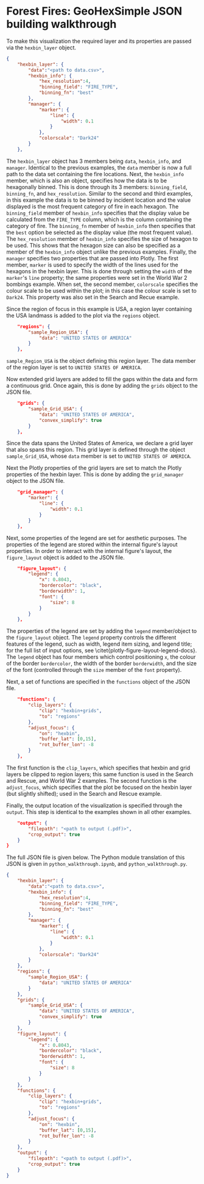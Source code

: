 # Forest Fires: GeoHexSimple JSON building walkthrough

To make this visualization the required layer and its properties are passed via the `hexbin_layer` object.

```json
{
	"hexbin_layer": {
		"data":"<path to data.csv>",
		"hexbin_info": {
			"hex_resolution":4,
			"binning_field": "FIRE_TYPE",
			"binning_fn": "best"
		},
		"manager": {
			"marker": {
				"line": {
					"width": 0.1
				}
			},
			"colorscale": "Dark24"
		}
	},
```

The `hexbin_layer` object has 3 members being `data`, `hexbin_info`, and `manager`.
Identical to the previous examples, the `data` member is now a full path to the data set containing the fire locations.
Next, the `hexbin_info` member, which is also an object, specifies how the data is to be hexagonally binned.
This is done through its 3 members: `binning_field`, `binning_fn`, and `hex_resolution`.
Similar to the second and third examples, in this example the data is to be binned by incident location and the value displayed is the most frequent category of fire in each hexagon.
The `binning_field` member of `hexbin_info` specifies that the display value be calculated from the `FIRE_TYPE` column, which is the column containing the category of fire.
The `binning_fn` member of `hexbin_info` then specifies that the `best` option be selected as the display value (the most frequent value).
The `hex_resolution` member of `hexbin_info` specifies the size of hexagon to be used.
This shows that the hexagon size can also be specified as a member of the `hexbin_info` object unlike the previous examples.
Finally, the `manager` specifies two properties that are passed into Plotly.
The first member, `marker` is used to specify the width of the lines used for the hexagons in the hexbin layer.
This is done through setting the `width` of the `marker`'s `line` property; the same properties were set in the World War 2 bombings example.
When set, the second member, `colorscale` specifies the colour scale to be used within the plot; in this case the colour scale is set to `Dark24`.
This property was also set in the Search and Recue example.


Since the region of focus in this example is USA, a region layer containing the USA landmass is added to the plot via the `regions` object.

```json
	"regions": {
		"sample_Region_USA": {
			"data": "UNITED STATES OF AMERICA"
		}
	},
```

`sample_Region_USA` is the object defining this region layer.
The data member of the region layer is set to `UNITED STATES OF AMERICA`.


Now extended grid layers are added to fill the gaps within the data and form a continuous grid.
Once again, this is done by adding the `grids` object to the JSON file.

```json
	"grids": {
		"sample_Grid_USA": {
			"data": "UNITED STATES OF AMERICA",
			"convex_simplify": true
		}
	},
```

Since the data spans the United States of America, we declare a grid layer that also spans this region.
This grid layer is defined through the object `sample_Grid_USA`, whose `data` member is set to `UNITED STATES OF AMERICA`.


Next the Plotly properties of the grid layers are set to match the Plotly properties of the hexbin layer.
This is done by adding the `grid_manager` object to the JSON file.

```json
	"grid_manager": {
		"marker": {
			"line": {
				"width": 0.1
			}
		}
	},
```

Next, some properties of the legend are set for aesthetic purposes.
The properties of the legend are stored within the internal figure's layout properties.
In order to interact with the internal figure's layout, the `figure_layout` object is added to the JSON file.

```json
	"figure_layout": {
		"legend": {
			"x": 0.8043,
			"bordercolor": "black",
			"borderwidth": 1,
			"font": {
				"size": 8
			}
		}
	},
```

The properties of the legend are set by adding the `legend` member/object to the `figure_layout` object.
The `legend` property controls the different features of the legend, such as width, legend item sizing, and legend title; for the full list of input options, see \citet{plotly-figure-layout-legend-docs}.
The `legend` object has four members which control positioning `x`, the colour of the border `bordercolor`, the width of the border `borderwidth`, and the size of the font (controlled through the `size` member of the `font` property).


Next, a set of functions are specified in the `functions` object of the JSON file.

```json
	"functions": {
		"clip_layers": {
			"clip": "hexbin+grids",
			"to": "regions"
		},
		"adjust_focus": {
			"on": "hexbin",
			"buffer_lat": [0,15],
			"rot_buffer_lon": -8
		}
	},
```

The first function is the `clip_layers`, which specifies that hexbin and grid layers be clipped to region layers; this same function is used in the Search and Rescue, and World War 2 examples.
The second function is the `adjust_focus`, which specifies that the plot be focused on the hexbin layer (but slightly shifted); used in the Search and Rescue example.


Finally, the output location of the visualization is specified through the `output`.
This step is identical to the examples shown in all other examples.

```json
	"output": {
		"filepath": "<path to output (.pdf)>",
		"crop_output": true
	}
}
```

The full JSON file is given below.
The Python module translation of this JSON is given in `python_walkthrough.ipynb`, and `python_walkthrough.py`.

```json
{
	"hexbin_layer": {
		"data":"<path to data.csv>",
		"hexbin_info": {
			"hex_resolution":4,
			"binning_field": "FIRE_TYPE",
			"binning_fn": "best"
		},
		"manager": {
			"marker": {
				"line": {
					"width": 0.1
				}
			},
			"colorscale": "Dark24"
		}
	},
	"regions": {
		"sample_Region_USA": {
			"data": "UNITED STATES OF AMERICA"
		}
	},
	"grids": {
		"sample_Grid_USA": {
			"data": "UNITED STATES OF AMERICA",
			"convex_simplify": true
		}
	},
	"figure_layout": {
		"legend": {
			"x": 0.8043,
			"bordercolor": "black",
			"borderwidth": 1,
			"font": {
				"size": 8
			}
		}
	},
	"functions": {
		"clip_layers": {
			"clip": "hexbin+grids",
			"to": "regions"
		},
		"adjust_focus": {
			"on": "hexbin",
			"buffer_lat": [0,15],
			"rot_buffer_lon": -8
		}
	},
	"output": {
		"filepath": "<path to output (.pdf)>",
		"crop_output": true
	}
}
```
